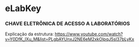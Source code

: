 # eLabKey
### CHAVE ELETRÔNICA DE ACESSO A LABORATÓRIOS
Explicação da estrutura: https://www.youtube.com/watch?v=Y0DfK_lXu_M&list=PLgbAYUnxJ2NE6eM2xkOlpqJ5sl37bLyKx
